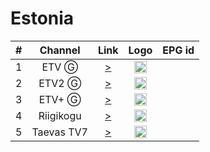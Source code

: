 <h1>Estonia</h1>

| #   | Channel        | Link  | Logo | EPG id |
|:---:|:--------------:|:-----:|:----:|:------:|
| 1   | ETV Ⓖ     | [>](http://sb.err.ee/live/etv.m3u8) | <img height="20" src="https://i.imgur.com/SAOGSmL.png"/> |
| 2   | ETV2 Ⓖ    | [>](http://sb.err.ee/live/etv2.m3u8) | <img height="20" src="https://i.imgur.com/wY6Pz37.png"/> |
| 3   | ETV+ Ⓖ    | [>](http://sb.err.ee/live/etvpluss.m3u8) | <img height="20" src="https://i.imgur.com/L8fGd9d.png"/> |
| 4   | Riigikogu  | [>](https://riigikogu.babahhcdn.com/bb1027/smil:riigikogu_ch1.smil/playlist.m3u8) | <img height="20" src="https://i.imgur.com/xuySaSN.png"/> |
| 5   | Taevas TV7 | [>](https://vod.tv7.fi/tv7-ee/_definst_/smil:tv7-ee.smil/playlist.m3u8) | <img height="20" src="https://i.imgur.com/FaQQdzz.png"/> |
